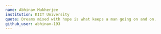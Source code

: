 ```yaml
---
name: Abhinav Mukherjee
institution: KIIT University
quote: Dreams mixed with hope is what keeps a man going on and on.
github_user: abhinav-193
---
```

